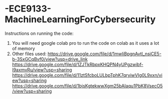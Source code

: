 # -ECE9133-MachineLearningForCybersecurity
Instructions on running the code:
1. You will need google colab pro to run the code on colab as it uses a lot of memory
2. Other files used:
  https://drive.google.com/file/d/1mwliBpgnAvtl_nsjCE5-b-3SxGCqBvf0/view?usp=drive_link
  https://drive.google.com/file/d/1ZJTkRbpxKHQPN4yUPgzwibf-l9axmvRu/view?usp=sharing
  https://drive.google.com/file/d/11ztSfcboLULbpTphK7qryiwVIg0L9xxn/view?usp=sharing
  https://drive.google.com/file/d/1bjsKgtekwwXgm25bAIaqu1PbK8VsecO5/view?usp=sharing
